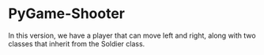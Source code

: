 # PyGame-Shooter

In this version, we have a player that can move left and right, along with two classes that inherit from the Soldier class.
